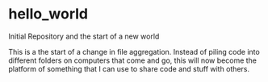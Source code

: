 # hello_world
Initial Repository and the start of a new world

This is a the start of a change in file aggregation. Instead of piling code into different folders on computers that come and go, this will now become the platform of something that I can use to share code and stuff with others.
